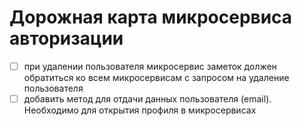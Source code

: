 # Дорожная карта микросервиса авторизации

- [ ] при удалении пользователя микросервис заметок должен обратиться ко всем микросервисам с запросом на удаление пользователя
- [ ] добавить метод для отдачи данных пользователя (email). Необходимо для открытия профиля в микросервисах
